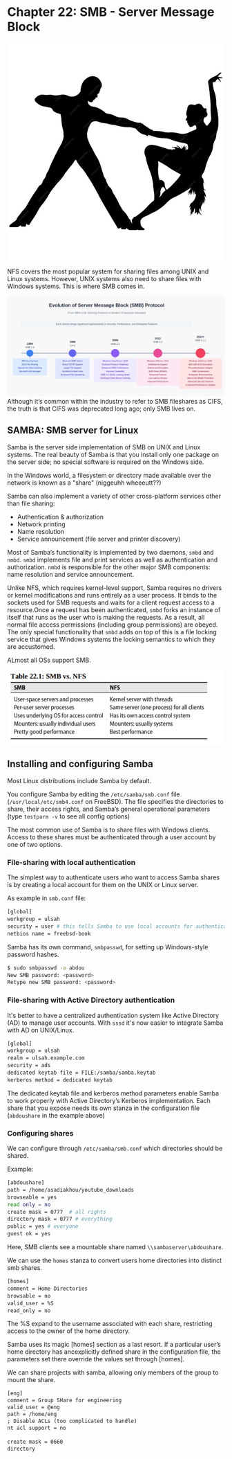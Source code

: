 # Chapter 22: SMB - Server Message Block

![intro-samba](./data/danse-samba.jpg)

NFS covers the most popular system for sharing files among UNIX and Linux systems. However, UNIX systems also need  to share files with Windows systems. This is where SMB comes in.

![smb-history](./data/smb-history.png)
Although it’s common within the industry to refer to SMB fileshares as CIFS, the truth is that CIFS was deprecated long ago; only SMB lives on.

## SAMBA: SMB server for Linux

Samba is the server side implementation of SMB on UNIX and Linux systems. The real beauty of Samba is that you install only one package on the server side; no special software is required on the Windows side.

In the Windows world, a filesystem or directory made available over the network is known as a "share" (niggeuhh wheeeutt??)

Samba can also implement a variety of other cross-platform services other than file sharing:

- Authentication & authorization
- Network printing
- Name resolution
- Service announcement (file server and printer discovery)

Most of Samba’s functionality is implemented by two daemons, `smbd` and `nmbd`. `smbd` implements file and print services as well as authentication and authorization. `nmbd` is responsible for the other major SMB components: name resolution and service announcement.

Unlike NFS, which requires kernel-level support, Samba requires no drivers or kernel modifications and runs entirely as a user process. It binds to the sockets used for SMB requests and waits for a client request access to a resource.Once a request has been authenticated, `smbd` forks an instance of itself that runs as the user who is making the requests. As a result, all normal file access permissions (including group permissions) are obeyed. The only special functionality that `smbd` adds on top of this is a file locking service that gives Windows systems the locking semantics to which they are accustomed.

ALmost all OSs support SMB.

![smb-vs-nfs](./data/smb-vs-nfs.png)

## Installing and configuring Samba

Most Linux distributions include Samba by default.

You configure Samba by editing the `/etc/samba/smb.conf` file (`/usr/local/etc/smb4.conf` on FreeBSD). The file specifies the directories to share, their access rights, and Samba’s general operational parameters (type `testparm -v` to see all config options)

The most common use of Samba is to share files with Windows clients. Access to these shares must be authenticated through a user account by one of two options.

### File-sharing with local authentication

The simplest way to authenticate users who want to access Samba shares is by creating a local account for them on the UNIX or Linux server.

As example in `smb.conf` file:
```bash
[global]
workgroup = ulsah
security = user # this tells Samba to use local accounts for authentication
netbios name = freebsd-book
```

Samba has its own command, `smbpasswd`, for setting up Windows-style password hashes.

```bash
$ sudo smbpasswd -a abdou
New SMB password: <password>
Retype new SMB password: <password>
```

### File-sharing with Active Directory authentication

It's better to have a centralized authentication system like Active Directory (AD) to manage user accounts. With `sssd` it's now easier to integrate Samba with AD on UNIX/Linux.

```bash
[global]
workgroup = ulsah
realm = ulsah.example.com
security = ads
dedicated keytab file = FILE:/samba/samba.keytab
kerberos method = dedicated keytab
```

The dedicated keytab file and kerberos method parameters enable Samba to work properly with Active Directory’s Kerberos implementation. Each share that you expose needs its own stanza in the configuration file (`abdoushare` in the example above)

### Configuring shares

We can configure through `/etc/samba/smb.conf` which directories should be shared.

Example:

```bash
[abdoushare]
path = /home/asadiakhou/youtube_downloads
browseable = yes
read only = no 
create mask = 0777  # all rights
directory mask = 0777 # everything
public = yes # everyone
guest ok = yes
```

Here, SMB clients see a mountable share named `\\sambaserver\abdoushare`.

We can use the `homes` stanza to convert users home directories into distinct smb shares.

```bash
[homes]
comment = Home Directories
browsable = no
valid_user = %S
read_only = no
```

The %S expand to the username associated with each share, restricting access to the owner of the home directory.

Samba uses its magic [homes] section as a last resort. If a particular user’s home directory has ancexplicitly defined share in the configuration file, the parameters set there override the values set through [homes].


We can share projects with samba, allowing only members of the group to mount the share.

```text
[eng]
comment = Group SHare for engineering
valid_user = @eng
path = /home/eng
; Disable ACLs (too complicated to handle)
nt acl support = no

create mask = 0660
directory 